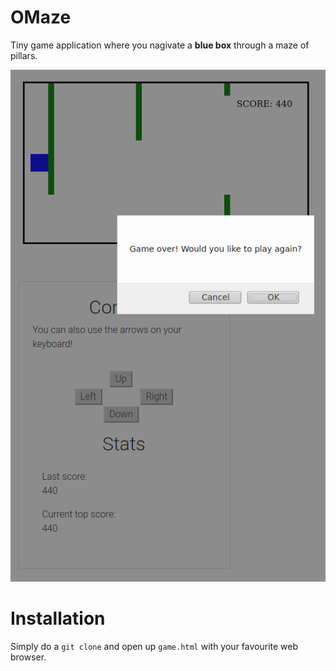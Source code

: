 # OMaze
Tiny game application where you nagivate a **blue box** through a maze of pillars. 

![Screenshot should be here :\")](Screenshot.png "Optional Title")


# Installation
Simply do a `git clone` and open up `game.html` with your favourite web browser.
